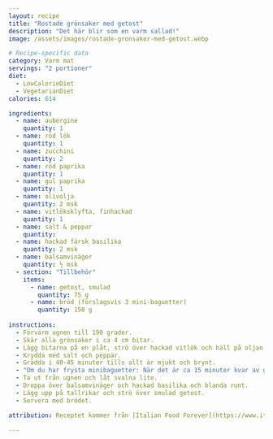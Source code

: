 ```yaml
---
layout: recipe
title: "Rostade grönsaker med getost"
description: "Det här blir som en varm sallad!"
image: /assets/images/rostade-gronsaker-med-getost.webp

# Recipe-specific data
category: Varm mat
servings: "2 portioner"
diet:
  - LowCalorieDiet
  - VegetarianDiet
calories: 614

ingredients:
  - name: aubergine
    quantity: 1
  - name: röd lök
    quantity: 1
  - name: zucchini
    quantity: 2
  - name: röd paprika
    quantity: 1
  - name: gul paprika
    quantity: 1
  - name: olivolja
    quantity: 2 msk
  - name: vitlöksklyfta, finhackad
    quantity: 1
  - name: salt & peppar
    quantity:
  - name: hackad färsk basilika
    quantity: 2 msk
  - name: balsamvinäger
    quantity: ½ msk
  - section: "Tillbehör"
    items:
      - name: getost, smulad
        quantity: 75 g
      - name: bröd (förslagsvis 3 mini-baguetter)
        quantity: 150 g
        
instructions:
  - Förvärm ugnen till 190 grader.
  - Skär alla grönsaker i ca 4 cm bitar.
  - Lägg bitarna på en plåt, strö över hackad vitlök och häll på oljan. Blanda runt med händerna.
  - Krydda med salt och peppar.
  - Grädda i 40-45 minuter tills allt är mjukt och brynt.
  - "Om du har frysta minibaguetter: När det är ca 15 minuter kvar av gräddningen, stoppa in baguetterna på ett galler ovanför och grädda dem i 10-12 minuter."
  - Ta ut från ugnen och låt svalna lite.
  - Droppa över balsamvinäger och hackad basilika och blanda runt.
  - Lägg upp på tallrikar och strö över smulad getost.
  - Servera med brödet.

attribution: Receptet kommer från [Italian Food Forever](https://www.italianfoodforever.com/2023/01/roasted-mixed-vegetables/)

---
```

